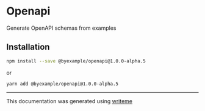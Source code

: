 # Openapi

Generate OpenAPI schemas from examples

## Installation

```bash
npm install --save @byexample/openapi@1.0.0-alpha.5
```
or
```bash
yarn add @byexample/openapi@1.0.0-alpha.5
```

---
This documentation was generated using [writeme](https://www.npmjs.com/package/@writeme/core)
